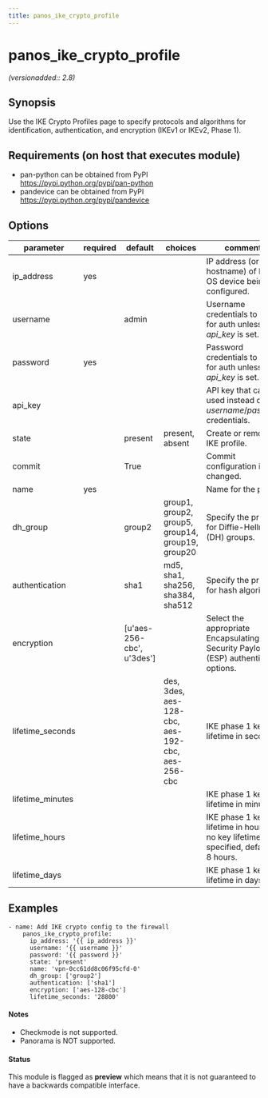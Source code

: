 ```yaml
---
title: panos_ike_crypto_profile
---
```

# panos_ike_crypto_profile

_(versionadded:: 2.8)_


## Synopsis

Use the IKE Crypto Profiles page to specify protocols and algorithms for identification, authentication, and
encryption (IKEv1 or IKEv2, Phase 1).


## Requirements (on host that executes module)

- pan-python can be obtained from PyPI https://pypi.python.org/pypi/pan-python
- pandevice can be obtained from PyPI https://pypi.python.org/pypi/pandevice

## Options

| parameter | required | default | choices | comments |
| --- | --- | --- | --- | --- |
| ip_address | yes |  |  | IP address (or hostname) of PAN-OS device being configured. |
| username |  | admin |  | Username credentials to use for auth unless *api_key* is set. |
| password | yes |  |  | Password credentials to use for auth unless *api_key* is set. |
| api_key |  |  |  | API key that can be used instead of *username*/*password* credentials. |
| state |  | present | present, absent | Create or remove IKE profile. |
| commit |  | True |  | Commit configuration if changed. |
| name | yes |  |  | Name for the profile. |
| dh_group |  | group2 | group1, group2, group5, group14, group19, group20 | Specify the priority for Diffie-Hellman (DH) groups. |
| authentication |  | sha1 | md5, sha1, sha256, sha384, sha512 | Specify the priority for hash algorithms. |
| encryption |  | [u'aes-256-cbc', u'3des'] |  | Select the appropriate Encapsulating Security Payload (ESP) authentication options. |
| lifetime_seconds |  |  | des, 3des, aes-128-cbc, aes-192-cbc, aes-256-cbc | IKE phase 1 key lifetime in seconds. |
| lifetime_minutes |  |  |  | IKE phase 1 key lifetime in minutes. |
| lifetime_hours |  |  |  | IKE phase 1 key lifetime in hours. If no key lifetime is specified, default to 8 hours. |
| lifetime_days |  |  |  | IKE phase 1 key lifetime in days. |

## Examples

    - name: Add IKE crypto config to the firewall
        panos_ike_crypto_profile:
          ip_address: '{{ ip_address }}'
          username: '{{ username }}'
          password: '{{ password }}'
          state: 'present'
          name: 'vpn-0cc61dd8c06f95cfd-0'
          dh_group: ['group2']
          authentication: ['sha1']
          encryption: ['aes-128-cbc']
          lifetime_seconds: '28800'

#### Notes

- Checkmode is not supported.
- Panorama is NOT supported.



#### Status

This module is flagged as **preview** which means that it is not guaranteed to have a backwards compatible interface.

